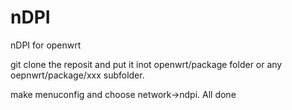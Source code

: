 # nDPI
nDPI for openwrt

git clone the reposit and put it inot openwrt/package folder or any oepnwrt/package/xxx subfolder.

make menuconfig and choose network->ndpi. All done
